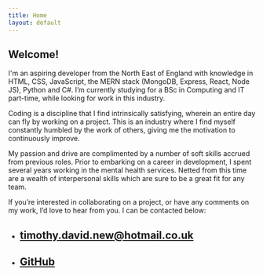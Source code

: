 ```yaml
---
title: Home
layout: default
---
```

<div class="heading">
<h2>Welcome!</h2>
<div class="heading--animation"></div>
</div>
I'm an aspiring developer from the North East of England with knowledge in HTML, CSS, JavaScript, the MERN stack (MongoDB, Express, React, Node JS), Python and C#. I’m currently studying for a BSc in Computing and IT part-time, while looking for work in this industry.

Coding is a discipline that I find intrinsically satisfying, wherein an entire day can fly by working on a project. This is an industry where I find myself constantly humbled by the work of others, giving me the motivation to continuously improve.

My passion and drive are complimented by a number of soft skills accrued from previous roles. Prior to embarking on a career in development, I spent several years working in the mental health services. Netted from this time are a wealth of interpersonal skills which are sure to be a great fit for any team.

If you’re interested in collaborating on a project, or have any comments on my work, I’d love to hear from you. I can be contacted below:

<div class="contacts">
<ul class="contacts--list">
<li class="contacts--list--item">
	<a class="contacts--list--item--link" href="mailto:timothy.david.new@hotmail.co.uk">
	<h2 class="contacts--list--item--link--text">timothy.david.new@hotmail.co.uk</h2>
	</a>
</li>
<li class="contacts--list--item">
	<a class="contacts--list--item--link" href="https://github.com/tdmnew">
	<h2 class="contacts--list--item--link--text">GitHub</h2>
	</a>
</li>
</ul>
</div>
